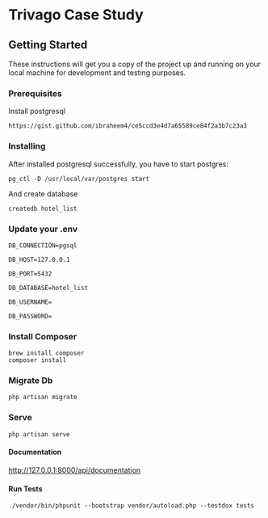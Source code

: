 # Trivago Case Study

## Getting Started

These instructions will get you a copy of the project up and running on your local machine for development and testing purposes.

### Prerequisites

Install postgresql
```
https://gist.github.com/ibraheem4/ce5ccd3e4d7a65589ce84f2a3b7c23a3
```

### Installing

After installed postgresql successfully, you have to start postgres:

```
pg_ctl -D /usr/local/var/postgres start
```

And create database

```
createdb hotel_list
```

### Update your .env

```DB_CONNECTION=pgsql```

```DB_HOST=127.0.0.1```

```DB_PORT=5432```

```DB_DATABASE=hotel_list```

```DB_USERNAME=```

```DB_PASSWORD=```

### Install Composer
```
brew install composer
composer install
```

### Migrate Db
```
php artisan migrate
```

### Serve
```
php artisan serve
```

#### Documentation

http://127.0.0.1:8000/api/documentation

#### Run Tests

 ```
 ./vendor/bin/phpunit --bootstrap vendor/autoload.php --testdox tests
 ```






